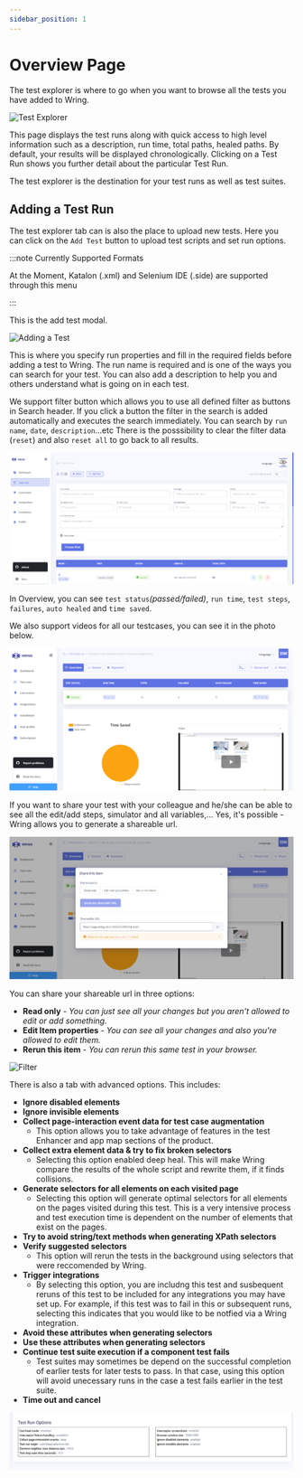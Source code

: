 ```yaml
---
sidebar_position: 1
---
```


# Overview Page

The test explorer is where to go when you want to browse all the tests you have added to Wring. 

![Test Explorer](/img/Test-Explorer.png)

This page displays the test runs along with quick access to high level information such as a description, run time, total paths, healed paths. By default, your results will be displayed chronologically. Clicking on a Test Run shows you further detail about the particular Test Run.

The test explorer is the destination for your test runs as well as test suites.

## Adding a Test Run

The test explorer tab can is also the place to upload new tests. Here you can click on the `Add Test` button to upload test scripts and set run options.

:::note Currently Supported Formats 

At the Moment, Katalon (.xml) and Selenium IDE (.side) are supported through this menu

:::

This is the add test modal.

![Adding a Test](/img/Add-Test.png)

This is where you specify run properties and fill in the required fields before adding a test to Wring. The run name is required and is one of the ways you can search for your test. You can also add a description to help you and others understand what is going on in each test. 

We support filter button which allows you to use all defined filter as buttons in Search header. If you click a button the filter in the search is added automatically and executes the search immediately. You can search by `run name`, `date`, `description`...etc
There is the posssibility to clear the filter data (`reset`) and also `reset all` to go back to all results.

![Filter](/img/Filter.png)

In Overview, you can see `test status`*(passed/failed)*, `run time`, `test steps`, `failures`, `auto healed` and `time saved`. 

We also support videos for all our testcases, you can see it in the photo below.

![Filter](/img/overview.png)

If you want to share your test with your colleague and he/she can be able to see all the edit/add steps, simulator and all variables,... Yes, it's possible - Wring allows you to generate a shareable url. 

![Filter](/img/share.png)

You can share your shareable url in three options: 

- **Read only** - *You can just see all your changes but you aren't allowed to edit or add something.*
- **Edit Item properties** - *You can see all your changes and also you're allowed to edit them.*
- **Rerun this item** - *You can rerun this same test in your browser.*

![Filter](/img/share.gif)

There is also a tab with advanced options. This includes: 

- **Ignore disabled elements**
- **Ignore invisible elements**
- **Collect page-interaction event data for test case augmentation**
  - This option allows you to take advantage of features in the test Enhancer and app map sections of the product.
- **Collect extra element data & try to fix broken selectors**
  - Selecting this option enabled deep heal. This will make Wring compare the results of the whole script and rewrite them, if it finds collisions.
- **Generate selectors for all elements on each visited page**
  - Selecting this option will generate optimal selectors for all elements on the pages visited during this test. This is a very intensive process and test execution time is dependent on the number of elements that exist on the pages.
- **Try to avoid string/text methods when generating XPath selectors**
- **Verify suggested selectors**
  - This option will rerun the tests in the background using selectors that were reccomended by Wring.
- **Trigger integrations**
  - By selecting this option, you are includng this test and susbequent reruns of this test to be included for any integrations you may have set up. For example, if this test was to fail in this or subsequent runs, selecting this indicates that you would like to be notfied via a Wring integration.
- **Avoid these attributes when generating selectors**
- **Use these attributes when generating selectors**
- **Continue test suite execution if a component test fails**
  - Test suites may sometimes be depend on the successful completion of earlier tests for later tests to pass. In that case, using this option will avoid unecessary runs in the case a test fails earlier in the test suite.
- **Time out and cancel**

![Filter](/img/options.png)




